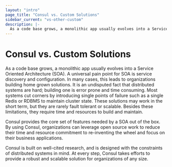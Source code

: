 ```yaml
---
layout: "intro"
page_title: "Consul vs. Custom Solutions"
sidebar_current: "vs-other-custom"
description: |-
  As a code base grows, a monolithic app usually evolves into a Service Oriented Architecture (SOA). A universal pain point for SOA is service discovery and configuration. In many cases, this leads to organizations building home grown solutions. It is an undisputed fact that distributed systems are hard; building one is error prone and time consuming. Most systems cut corners by introducing single points of failure such as a single Redis or RDBMS to maintain cluster state. These solutions may work in the short term, but they are rarely fault tolerant or scalable. Besides these limitations, they require time and resources to build and maintain.
---
```


# Consul vs. Custom Solutions

As a code base grows, a monolithic app usually evolves into a Service Oriented
Architecture (SOA). A universal pain point for SOA is service discovery and
configuration. In many cases, this leads to organizations building home grown
solutions. It is an undisputed fact that distributed systems are hard; building
one is error prone and time consuming. Most systems cut corners by introducing
single points of failure such as a single Redis or RDBMS to maintain cluster
state. These solutions may work in the short term, but they are rarely fault
tolerant or scalable. Besides these limitations, they require time and resources
to build and maintain.

Consul provides the core set of features needed by a SOA out of the box. By
using Consul, organizations can leverage open source work to reduce their time
and resource commitment to re-inventing the wheel and focus on their business
applications.

Consul is built on well-cited research, and is designed with the constraints of
distributed systems in mind. At every step, Consul takes efforts to provide a
robust and scalable solution for organizations of any size.
